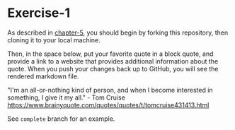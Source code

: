 # Exercise-1

As described in [chapter-5](https://info201-s17.github.io/book/introduction-to-git-and-github.html), you should begin by forking this repository, then cloning it to your local machine.

Then, in the space below, put your favorite quote in a block quote, and provide a link to a website that provides additional information about the quote. When you push your changes back up to GitHub, you will see the rendered markdown file.

"I'm an all-or-nothing kind of person, and when I become interested in something, I give it my all." -  Tom Cruise
 https://www.brainyquote.com/quotes/quotes/t/tomcruise431413.html


See `complete` branch for an example.
